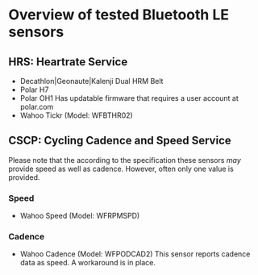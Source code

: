 # Overview of tested Bluetooth LE sensors

## HRS: Heartrate Service
* Decathlon|Geonaute|Kalenji Dual HRM Belt
* Polar H7
* Polar OH1
  Has updatable firmware that requires a user account at polar.com
* Wahoo Tickr (Model: WFBTHR02)

## CSCP: Cycling Cadence and Speed Service
Please note that the according to the specification these sensors _may_ provide speed as well as cadence.
However, often only one value is provided.

### Speed
* Wahoo Speed (Model: WFRPMSPD)

### Cadence 
* Wahoo Cadence (Model: WFPODCAD2)
  This sensor reports cadence data as speed.
  A workaround is in place. 
